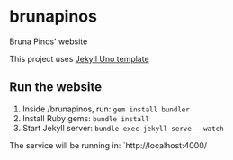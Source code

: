 # brunapinos
Bruna Pinos' website

This project uses [Jekyll Uno template](https://github.com/joshgerdes/jekyll-uno)

## Run the website

1. Inside /brunapinos, run:  `gem install bundler`
2. Install Ruby gems: `bundle install`
3. Start Jekyll server: `bundle exec jekyll serve --watch`

The service will be running in: `http://localhost:4000/
